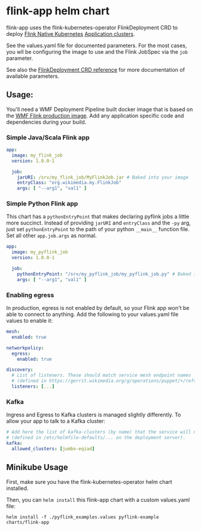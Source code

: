 # flink-app helm chart

flink-app uses the flink-kubernetes-operator FlinkDeployment CRD
to deploy 
[Flink Native Kubernetes](https://nightlies.apache.org/flink/flink-docs-master/docs/deployment/resource-providers/native_kubernetes/#native-kubernetes) 
[Application clusters](https://nightlies.apache.org/flink/flink-docs-master/docs/deployment/resource-providers/native_kubernetes/#application-mode).


See the values.yaml file for documented parameters.  For the most cases, you
wll be configuring the image to use and the Flink JobSpec via the `job` parameter.

See also the
[FlinkDeployment CRD reference](https://nightlies.apache.org/flink/flink-kubernetes-operator-docs-release-1.2/docs/custom-resource/reference/)
for more documentation of available parameters.

## Usage:

You'll need a WMF Deployment Pipeline built docker image that is based
on the [WMF Flink production image](https://docker-registry.wikimedia.org/flink/tags/).
Add any application specific code and dependencies during your build. 

### Simple Java/Scala Flink app 

```yaml
app:
  image: my_flink_job
  version: 1.0.0-1

  job:
    jarURI: /srv/my_flink_job/MyFlinkJob.jar # Baked into your image
    entryClass: "org.wikimedia.my.FlinkJob"
    args: [ "--arg1", "val1" ]
```

### Simple Python Flink app
This chart has a `pythonEntryPoint` that makes declaring pyflink jobs a little
more succinct.  Instead of providing `jarURI` and `entryClass` and the `-py` arg,
just set `pythonEntryPoint` to the path of your python `__main__` function file.
Set all other `app.job.args` as normal.

```yaml
app:
  image: my_pyflink_job
  version: 1.0.0-1

  job:
    pythonEntryPoint: "/srv/my_pyflink_job/my_pyflink_job.py" # Baked into your image
    args: [ "--arg1", "val1" ]
```


### Enabling egress
In production, egress is not enabled by default, so your Flink app won't be able to
connect to anything.  Add the following to your values.yaml file values to enable it:

```yaml
mesh:
  enabled: true

networkpolicy:
  egress:
    enabled: true

discovery:
  # List of listeners. These should match service mesh endpoint names
  # (defined in https://gerrit.wikimedia.org/g/operations/puppet/+/refs/heads/production/hieradata/common/profile/services_proxy/envoy.yaml)
  listeners: [...]
```

### Kafka
Ingress and Egress to Kafka clusters is managed slightly differently.
To allow your app to talk to a Kafka cluster:

```yaml
# Add here the list of kafka-clusters (by name) that the service will need to reach.
# (defined in /etc/helmfile-defaults/... on the deployment server).
kafka:
  allowed_clusters: [jumbo-eqiad]
```

## Minikube Usage
First, make sure you have the flink-kubernetes-operator helm chart installed.

Then, you can `helm install` this flink-app chart  with a custom values.yaml file:

`helm install -f ./pyflink_examples.values pyflink-example charts/flink-app`
